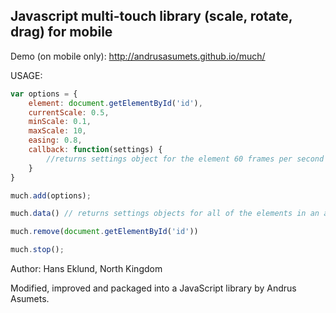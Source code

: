 ## Javascript multi-touch library (scale, rotate, drag) for mobile

Demo (on mobile only): http://andrusasumets.github.io/much/

USAGE:

```js
var options = {
    element: document.getElementById('id'),
    currentScale: 0.5,
    minScale: 0.1,
    maxScale: 10,
    easing: 0.8,
    callback: function(settings) {
        //returns settings object for the element 60 frames per second
    }
}

much.add(options);
```

```js
much.data() // returns settings objects for all of the elements in an array
```

```js
much.remove(document.getElementById('id'))
```

```js
much.stop();
```

Author: Hans Eklund, North Kingdom

Modified, improved and packaged into a JavaScript library by Andrus Asumets.
